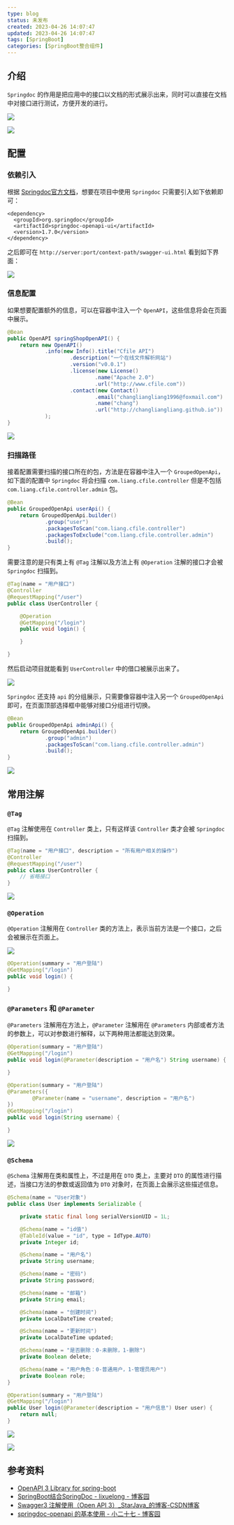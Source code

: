 ```yaml
---
type: blog
status: 未发布
created: 2023-04-26 14:07:47
updated: 2023-04-26 14:07:47
tags: [SpringBoot]
categories: [SpringBoot整合组件]
---
```


## 介绍

`Springdoc` 的作用是把应用中的接口以文档的形式展示出来，同时可以直接在文档中对接口进行测试，方便开发的进行。

![](附件/image/SpringBoot整合Springdoc_image_1.png)

![](附件/image/SpringBoot整合Springdoc_image_2.png)

## 配置

### 依赖引入

根据 [Springdoc官方文档](https://springdoc.org/#getting-started)，想要在项目中使用 `Springdoc` 只需要引入如下依赖即可：

```
<dependency>
  <groupId>org.springdoc</groupId>
  <artifactId>springdoc-openapi-ui</artifactId>
  <version>1.7.0</version>
</dependency>
```

之后即可在 `http://server:port/context-path/swagger-ui.html` 看到如下界面：

![](附件/image/SpringBoot整合Springdoc_image_3.png)

### 信息配置

如果想要配置额外的信息，可以在容器中注入一个 `OpenAPI`，这些信息将会在页面中展示。

```java
@Bean
public OpenAPI springShopOpenAPI() {
    return new OpenAPI()
            .info(new Info().title("Cfile API")
                    .description("一个在线文件解析网站")
                    .version("v0.0.1")
                    .license(new License()
                            .name("Apache 2.0")
                            .url("http://www.cfile.com"))
                    .contact(new Contact()
                            .email("changliangliang1996@foxmail.com")
                            .name("chang")
                            .url("http://changliangliang.github.io"))
            );
}
```

![](附件/image/SpringBoot整合Springdoc_image_4.png)

### 扫描路径

接着配置需要扫描的接口所在的包，方法是在容器中注入一个 `GroupedOpenApi`，如下面的配置中 `Springdoc` 将会扫描 `com.liang.cfile.controller` 但是不包括 `com.liang.cfile.controller.admin` 包。

```java
@Bean
public GroupedOpenApi userApi() {
    return GroupedOpenApi.builder()
            .group("user")
            .packagesToScan("com.liang.cfile.controller")
            .packagesToExclude("com.liang.cfile.controller.admin")
            .build();
}
```

需要注意的是只有类上有 `@Tag` 注解以及方法上有 `@Operation` 注解的接口才会被 `Springdoc` 扫描到。

```java
@Tag(name = "用户接口")
@Controller
@RequestMapping("/user")
public class UserController {

    @Operation
    @GetMapping("/login")
    public void login() {

    }

}
```

然后启动项目就能看到 `UserController` 中的借口被展示出来了。

![](附件/image/SpringBoot整合Springdoc_image_5.png)

`Springdoc` 还支持 `api` 的分组展示，只需要像容器中注入另一个 `GroupedOpenApi` 即可，在页面顶部选择框中能够对接口分组进行切换。

```java
@Bean
public GroupedOpenApi adminApi() {
    return GroupedOpenApi.builder()
            .group("admin")
            .packagesToScan("com.liang.cfile.controller.admin")
            .build();
}
```

![](附件/image/SpringBoot整合Springdoc_image_6.png)

## 常用注解

### `@Tag`

`@Tag` 注解使用在 `Controller` 类上，只有这样该 `Controller` 类才会被 `Springdoc` 扫描到。

```java
@Tag(name = "用户接口", description = "所有用户相关的操作")
@Controller
@RequestMapping("/user")
public class UserController {
    // 省略接口
}
```

![](附件/image/SpringBoot整合Springdoc_image_7.png)

### `@Operation`

`@Operation` 注解用在 `Controller` 类的方法上，表示当前方法是一个接口，之后会被展示在页面上。

![](附件/image/SpringBoot整合Springdoc_image_8.png)

```java
@Operation(summary = "用户登陆")
@GetMapping("/login")
public void login() {

}
```

### `@Parameters` 和 `@Parameter`

`@Parameters` 注解用在方法上，`@Parameter` 注解用在 `@Parameters` 内部或者方法的参数上，可以对参数进行解释，以下两种用法都能达到效果。

```java
@Operation(summary = "用户登陆")
@GetMapping("/login")
public void login(@Parameter(description = "用户名") String username) {

}
```

```java
@Operation(summary = "用户登陆")
@Parameters({
        @Parameter(name = "username", description = "用户名")
})
@GetMapping("/login")
public void login(String username) {

}
```

![](附件/image/SpringBoot整合Springdoc_image_9.png)

### `@Schema`

`@Schema` 注解用在类和属性上，不过是用在 `DTO` 类上，主要对 `DTO` 的属性进行描述，当接口方法的参数或返回值为 `DTO` 对象时，在页面上会展示这些描述信息。

```java
@Schema(name = "User对象")
public class User implements Serializable {

    private static final long serialVersionUID = 1L;

    @Schema(name = "id值")
    @TableId(value = "id", type = IdType.AUTO)
    private Integer id;

    @Schema(name = "用户名")
    private String username;

    @Schema(name = "密码")
    private String password;

    @Schema(name = "邮箱")
    private String email;

    @Schema(name = "创建时间")
    private LocalDateTime created;

    @Schema(name = "更新时间")
    private LocalDateTime updated;

    @Schema(name = "是否删除：0-未删除，1-删除")
    private Boolean delete;

    @Schema(name = "用户角色：0-普通用户，1-管理员用户")
    private Boolean role;
}
```

```java
@Operation(summary = "用户登陆")
@GetMapping("/login")
public User login(@Parameter(description = "用户信息") User user) {
    return null;
}
```

![](附件/image/SpringBoot整合Springdoc_image_10.png)

![](附件/image/SpringBoot整合Springdoc_image_11.png)

## 参考资料

- [OpenAPI 3 Library for spring-boot](https://springdoc.org/index.html#Introduction)
- [SpringBoot结合SpringDoc - lixuelong - 博客园](https://www.cnblogs.com/lixuelong/p/14392770.html)
- [Swagger3 注解使用（Open API 3）\_StarJava\_的博客-CSDN博客](https://blog.csdn.net/qq_35425070/article/details/105347336)
- [springdoc-openapi 的基本使用 - 小二十七 - 博客园](https://www.cnblogs.com/xiao2shiqi/p/16383896.html)
